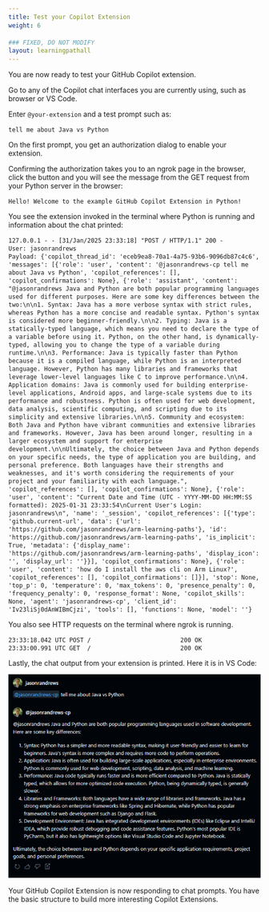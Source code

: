 ```yaml
---
title: Test your Copilot Extension
weight: 6

### FIXED, DO NOT MODIFY
layout: learningpathall
---
```


You are now ready to test your GitHub Copilot extension. 

Go to any of the Copilot chat interfaces you are currently using, such as browser or VS Code. 

Enter `@your-extension` and a test prompt such as:

```console
tell me about Java vs Python
```

On the first prompt, you get an authorization dialog to enable your extension. 

Confirming the authorization takes you to an ngrok page in the browser, click the button and you will see the message from the GET request from your Python server in the browser:

```output
Hello! Welcome to the example GitHub Copilot Extension in Python!
```

You see the extension invoked in the terminal where Python is running and information about the chat printed:

```output
127.0.0.1 - - [31/Jan/2025 23:33:18] "POST / HTTP/1.1" 200 -
User: jasonrandrews
Payload: {'copilot_thread_id': 'eceb9ea8-70a1-4a75-93b6-9096db87c4c6', 'messages': [{'role': 'user', 'content': '@jasonrandrews-cp tell me about Java vs Python', 'copilot_references': [], 'copilot_confirmations': None}, {'role': 'assistant', 'content': "@jasonrandrews Java and Python are both popular programming languages used for different purposes. Here are some key differences between the two:\n\n1. Syntax: Java has a more verbose syntax with strict rules, whereas Python has a more concise and readable syntax. Python's syntax is considered more beginner-friendly.\n\n2. Typing: Java is a statically-typed language, which means you need to declare the type of a variable before using it. Python, on the other hand, is dynamically-typed, allowing you to change the type of a variable during runtime.\n\n3. Performance: Java is typically faster than Python because it is a compiled language, while Python is an interpreted language. However, Python has many libraries and frameworks that leverage lower-level languages like C to improve performance.\n\n4. Application domains: Java is commonly used for building enterprise-level applications, Android apps, and large-scale systems due to its performance and robustness. Python is often used for web development, data analysis, scientific computing, and scripting due to its simplicity and extensive libraries.\n\n5. Community and ecosystem: Both Java and Python have vibrant communities and extensive libraries and frameworks. However, Java has been around longer, resulting in a larger ecosystem and support for enterprise development.\n\nUltimately, the choice between Java and Python depends on your specific needs, the type of application you are building, and personal preference. Both languages have their strengths and weaknesses, and it's worth considering the requirements of your project and your familiarity with each language.", 'copilot_references': [], 'copilot_confirmations': None}, {'role': 'user', 'content': "Current Date and Time (UTC - YYYY-MM-DD HH:MM:SS formatted): 2025-01-31 23:33:54\nCurrent User's Login: jasonrandrews\n", 'name': '_session', 'copilot_references': [{'type': 'github.current-url', 'data': {'url': 'https://github.com/jasonrandrews/arm-learning-paths'}, 'id': 'https://github.com/jasonrandrews/arm-learning-paths', 'is_implicit': True, 'metadata': {'display_name': 'https://github.com/jasonrandrews/arm-learning-paths', 'display_icon': '', 'display_url': ''}}], 'copilot_confirmations': None}, {'role': 'user', 'content': 'how do I install the aws cli on Arm Linux?', 'copilot_references': [], 'copilot_confirmations': []}], 'stop': None, 'top_p': 0, 'temperature': 0, 'max_tokens': 0, 'presence_penalty': 0, 'frequency_penalty': 0, 'response_format': None, 'copilot_skills': None, 'agent': 'jasonrandrews-cp', 'client_id': 'Iv23liSj0dAnWIBmCjzi', 'tools': [], 'functions': None, 'model': ''}
```

You also see HTTP requests on the terminal where ngrok is running.

```output
23:33:18.042 UTC POST /                         200 OK
23:33:00.991 UTC GET  /                         200 OK
```

Lastly, the chat output from your extension is printed. Here it is in VS Code:

![#Copilot output](_images/output.png)

Your GitHub Copilot Extension is now responding to chat prompts. You have the basic structure to build more interesting Copilot Extensions.
